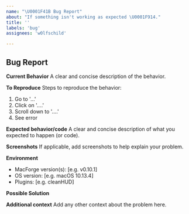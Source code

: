 ```yaml
---
name: "\U0001F41B Bug Report"
about: "If something isn't working as expected \U0001F914."
title: ''
labels: 'bug'
assignees: 'w0lfschild'

---
```


## Bug Report

**Current Behavior**
A clear and concise description of the behavior.

**To Reproduce**
Steps to reproduce the behavior:
1. Go to '...'
2. Click on '....'
3. Scroll down to '....'
4. See error

**Expected behavior/code**
A clear and concise description of what you expected to happen (or code).

**Screenshots**
If applicable, add screenshots to help explain your problem.

**Environment**
- MacForge version(s): [e.g. v0.10.1]
- OS version: [e.g. macOS 10.13.4]
- Plugins: [e.g. cleanHUD]

**Possible Solution**
<!--- Only if you have suggestions on a fix for the bug -->

**Additional context**
Add any other context about the problem here.
